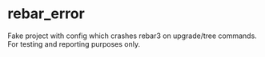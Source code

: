 # rebar_error

Fake project with config which crashes rebar3 on upgrade/tree commands. For testing and reporting purposes only.
